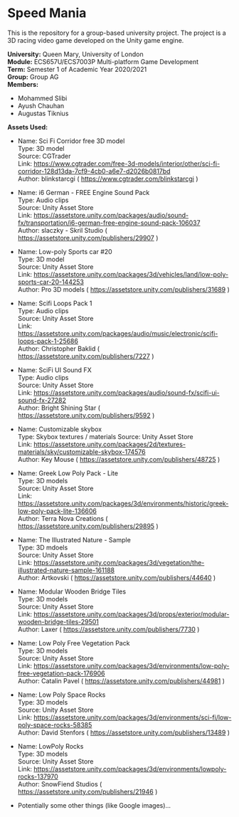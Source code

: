 # Speed Mania

This is the repository for a group-based university project. The project is a 3D racing video game developed on the Unity game engine.

**University:** Queen Mary, University of London \
**Module:** ECS657U/ECS7003P Multi-platform Game Development \
**Term:** Semester 1 of Academic Year 2020/2021 \
**Group:** Group AG \
**Members:**
- Mohammed Slibi
- Ayush Chauhan
- Augustas Tiknius

**Assets Used:**
- Name: Sci Fi Corridor free 3D model \
  Type: 3D model \
  Source: CGTrader \
  Link: https://www.cgtrader.com/free-3d-models/interior/other/sci-fi-corridor-128d13da-7cf9-4cb0-a6e7-d2026b0817bd \
  Author: blinkstarcgi ( https://www.cgtrader.com/blinkstarcgi ) 
  
- Name: i6 German - FREE Engine Sound Pack \
  Type: Audio clips \
  Source: Unity Asset Store \
  Link: https://assetstore.unity.com/packages/audio/sound-fx/transportation/i6-german-free-engine-sound-pack-106037 \
  Author: slaczky - Skril Studio ( https://assetstore.unity.com/publishers/29907 ) 
  
- Name: Low-poly Sports car #20 \
  Type: 3D model \
  Source: Unity Asset Store \
  Link: https://assetstore.unity.com/packages/3d/vehicles/land/low-poly-sports-car-20-144253 \
  Author: Pro 3D models ( https://assetstore.unity.com/publishers/31689 ) 
  
- Name: Scifi Loops Pack 1 \
  Type: Audio clips \
  Source: Unity Asset Store \
  Link: https://assetstore.unity.com/packages/audio/music/electronic/scifi-loops-pack-1-25686 \
  Author: Christopher Baklid ( https://assetstore.unity.com/publishers/7227 ) 
  
- Name: SciFi UI Sound FX \
  Type: Audio clips \
  Source: Unity Asset Store \
  Link: https://assetstore.unity.com/packages/audio/sound-fx/scifi-ui-sound-fx-27282 \
  Author: Bright Shining Star ( https://assetstore.unity.com/publishers/9592 ) 
  
- Name: Customizable skybox \
  Type: Skybox textures / materials
  Source: Unity Asset Store \
  Link: https://assetstore.unity.com/packages/2d/textures-materials/sky/customizable-skybox-174576 \
  Author: Key Mouse ( https://assetstore.unity.com/publishers/48725 ) 
  
- Name: Greek Low Poly Pack - Lite \
  Type: 3D models \
  Source: Unity Asset Store \
  Link: https://assetstore.unity.com/packages/3d/environments/historic/greek-low-poly-pack-lite-136606 \
  Author: Terra Nova Creations ( https://assetstore.unity.com/publishers/29895 ) 
  
- Name: The Illustrated Nature - Sample \
  Type: 3D mdoels \
  Source: Unity Asset Store \
  Link: https://assetstore.unity.com/packages/3d/vegetation/the-illustrated-nature-sample-161188 \
  Author: Artkovski ( https://assetstore.unity.com/publishers/44640 ) 
  
- Name: Modular Wooden Bridge Tiles \
  Type: 3D models \
  Source: Unity Asset Store \
  Link: https://assetstore.unity.com/packages/3d/props/exterior/modular-wooden-bridge-tiles-29501 \
  Author: Laxer ( https://assetstore.unity.com/publishers/7730 ) 
  
- Name: Low Poly Free Vegetation Pack \
  Type: 3D models \
  Source: Unity Asset Store \
  Link: https://assetstore.unity.com/packages/3d/environments/low-poly-free-vegetation-pack-176906 \
  Author: Catalin Pavel ( https://assetstore.unity.com/publishers/44981 ) 
  
- Name: Low Poly Space Rocks \
  Type: 3D models \
  Source: Unity Asset Store \
  Link: https://assetstore.unity.com/packages/3d/environments/sci-fi/low-poly-space-rocks-58385 \
  Author: David Stenfors ( https://assetstore.unity.com/publishers/13489 ) 
  
- Name: LowPoly Rocks \
  Type: 3D models \
  Source: Unity Asset Store \
  Link: https://assetstore.unity.com/packages/3d/environments/lowpoly-rocks-137970 \
  Author: SnowFiend Studios ( https://assetstore.unity.com/publishers/21946 ) 
  
- Potentially some other things (like Google images)...
